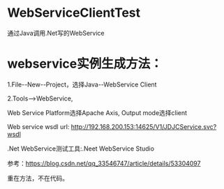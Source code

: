 # WebServiceClientTest
通过Java调用.Net写的WebService


# webservice实例生成方法：
1.File--New--Project，选择Java--WebService Client

2.Tools-->WebService, 

Web Service Platform选择Apache Axis, Output mode选择client

Web service wsdl url: http://192.168.200.153:14625/V1/JDJCService.svc?wsdl

.Net WebService测试工具:.Neet WebService Studio

参考：https://blog.csdn.net/qq_33546747/article/details/53304097

重在方法，不在代码。

